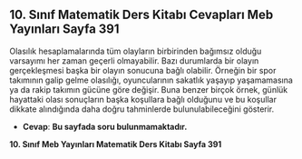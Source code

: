 ## 10. Sınıf Matematik Ders Kitabı Cevapları Meb Yayınları Sayfa 391

Olasılık hesaplamalarında tüm olayların birbirinden bağımsız olduğu varsayımı her zaman geçerli olmayabilir. Bazı durumlarda bir olayın gerçekleşmesi başka bir olayın sonucuna bağlı olabilir. Örneğin bir spor takımının galip gelme olasılığı, oyuncularının sakatlık yaşayıp yaşamamasına ya da rakip takımın gücüne göre değişir. Buna benzer birçok örnek, günlük hayattaki olası sonuçların başka koşullara bağlı olduğunu ve bu koşullar dikkate alındığında daha doğru tahminlerde bulunulabileceğini gösterir.

* **Cevap**: **Bu sayfada soru bulunmamaktadır.**

**10. Sınıf Meb Yayınları Matematik Ders Kitabı Sayfa 391**